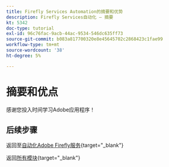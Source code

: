 ```yaml
---
title: Firefly Services Automation的摘要和优势
description: Firefly Services自动化 — 摘要
kt: 5342
doc-type: tutorial
exl-id: 96c76fac-9acb-44ac-9534-546dc635ff73
source-git-commit: b083a817700320e8e45645702c2868423c1fae99
workflow-type: tm+mt
source-wordcount: '38'
ht-degree: 5%

---
```


# 摘要和优点

感谢您投入时间学习Adobe应用程序！

## 后续步骤

返回至[自动化Adobe Firefly服务](./automation.md){target="_blank"}

返回[所有模块](./../../../overview.md){target="_blank"}
